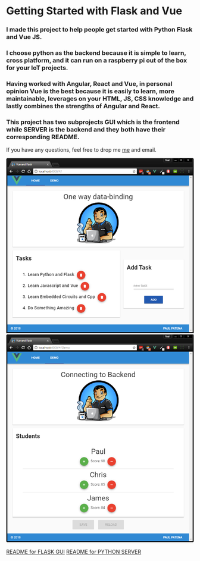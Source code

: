 # Getting Started with Flask and Vue

### I made this project to help people get started with Python Flask and Vue JS.

### I choose python as the backend because it is simple to learn, cross platform, and it can run on a raspberry pi out of the box for your IoT projects.

### Having worked with Angular, React and Vue, in personal opinion Vue is the best because it is easily to learn, more maintainable, leverages on your HTML, JS, CSS knowledge and lastly combines the strengths of Angular and React.

### This project has two subprojects GUI which is the frontend while SERVER is the backend and they both have their corresponding README.

If you have any questions, feel free to drop me <a href="mailto:paulmichaelpatena@gmail.com?Subject=Getting Started with Flask and Vue">me</a> and email.

![Home Page](home.png "Home Page")
![Demo Page](demo.png "Demo Page")

[README for FLASK GUI](gui/README.md)
[README for PYTHON SERVER](server/README.md)